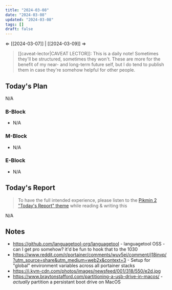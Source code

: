 ```yaml
---
title: "2024-03-08"
date: "2024-03-08"
updated: "2024-03-08"
tags: []
draft: false
---
```

⇐ [[2024-03-07]] | [[2024-03-09]] ⇒

> [[caveat-lector|CAVEAT LECTOR]]: This is a daily note! Sometimes they'll be structured, sometimes they won't. These are more for the benefit of my near- and long-term future self, but I do tend to publish them in case they're somehow helpful for other people.

## Today's Plan

N/A

### B-Block

- N/A

### M-Block

- N/A

### E-Block

- N/A

## Today's Report

> To have the full intended experience, please listen to the [Pikmin 2 "Today's Report" theme](https://www.youtube.com/watch?v=l1fCmKZnq3U&list=PLwyW5mbdZMGN8mGTqvDhsBs37SW4TkHcw&index=85) while reading & writing this

N/A

## Notes

- https://github.com/languagetool-org/languagetool - languagetool OSS - can I get pro somehow? it'd be fun to hook that to the 1030
- https://www.reddit.com/r/portainer/comments/wuv5ei/comment/j18invp/?utm_source=share&utm_medium=web2x&context=3 - Setup for "global" environment variables across all portainer stacks
- https://i.kym-cdn.com/photos/images/newsfeed/001/318/550/e2d.jpg
- https://www.braytonstafford.com/partitioning-a-usb-drive-in-macos/ - *actually* partition a persistant boot drive on MacOS